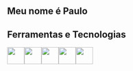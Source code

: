 ## Meu nome é Paulo

<!--
**Paulo-RMachado/Paulo-RMachado** is a ✨ _special_ ✨ repository because its `README.md` (this file) appears on your GitHub profile.

Here are some ideas to get you started:

- 🔭 I’m currently working on ...
- 🌱 I’m currently learning ...
- 👯 I’m looking to collaborate on ...
- 🤔 I’m looking for help with ...
- 💬 Ask me about ...
- 📫 How to reach me: ...
- 😄 Pronouns: ...
- ⚡ Fun fact: ...
-->
## Ferramentas e Tecnologias

            
            
<img src="https://cdn.jsdelivr.net/gh/devicons/devicon/icons/java/java-original-wordmark.svg" width="40" height="40"  loading="lazy"  />&nbsp;&nbsp;&nbsp;&nbsp;<img src="https://cdn.jsdelivr.net/gh/devicons/devicon/icons/python/python-original.svg" width="40" height="40"  loading="lazy" style="float:left"/>
<img src="https://cdn.jsdelivr.net/gh/devicons/devicon/icons/flask/flask-original-wordmark.svg" width="40" height="40"  loading="lazy" style="float:left"/>
<img src="https://cdn.jsdelivr.net/gh/devicons/devicon/icons/html5/html5-original.svg" width="40" height="40"  loading="lazy" style="float:left" />
<img src="https://cdn.jsdelivr.net/gh/devicons/devicon/icons/css3/css3-original.svg" width="40" height="40"  loading="lazy" style="float:left" />
          
          
